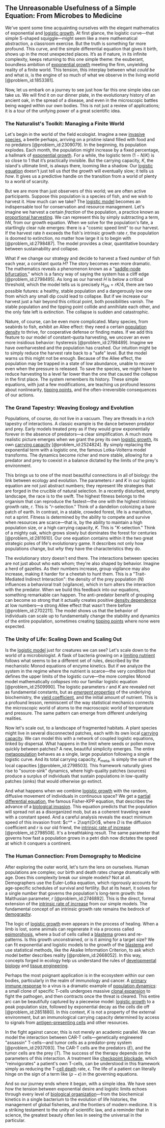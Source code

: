 ## The Unreasonable Usefulness of a Simple Equation: From Microbes to Medicine

We've spent some time acquainting ourselves with the elegant mathematics of exponential and [logistic growth](@article_id:140274). At first glance, the logistic curve—that simple S-shaped squiggle—might seem like a mere mathematical abstraction, a classroom exercise. But the truth is something far more profound. This curve, and the simple differential equation that gives it birth, shows up in the most unexpected places. It’s as if nature, in its infinite complexity, keeps returning to this one simple theme: the exuberant, boundless ambition of [exponential growth](@article_id:141375) meeting the firm, unyielding reality of a finite world. This tension, this interplay between what *could be* and what *is*, is the engine of so much of what we observe in the living world [@problem_id:1853381].

Now, let us embark on a journey to see just how far this one simple idea can take us. We will find it on our dinner plate, in the evolutionary history of an ancient oak, in the spread of a disease, and even in the microscopic battles being waged within our own bodies. This is not just a review of applications; it is a tour of the unifying power of a great scientific idea.

### The Naturalist's Toolkit: Managing a Finite World

Let's begin in the world of the field ecologist. Imagine a new [invasive species](@article_id:273860), a beetle perhaps, arriving on a pristine island filled with food and no predators [@problem_id:2309079]. In the beginning, its population explodes. Each month, the population might increase by a fixed percentage, a hallmark of [exponential growth](@article_id:141375). For a while, the logistic term $(1 - N/K)$ is so close to 1 that it’s practically invisible. But the carrying capacity, $K$, the island's ultimate limit, is always there, looming like a shadow. Our [logistic equation](@article_id:265195) doesn't just tell us *that* the growth will eventually slow; it tells us *how*. It gives us a predictive handle on the transition from a world of plenty to a world of scarcity.

But we are more than just observers of this world; we are often active participants. Suppose this population is a species of fish, and we wish to harvest it. How much can we take? The [logistic model](@article_id:267571) becomes an indispensable tool for conservation and resource management. Let's imagine we harvest a certain *fraction* of the population, a practice known as [proportional harvesting](@article_id:269711). We can represent this by simply subtracting a term, $hN$, from our growth equation. When we solve for the population's fate, a startlingly clear rule emerges: there is a "cosmic speed limit" to our harvest. If the harvest rate $h$ exceeds the fish's intrinsic growth rate $r$, the population is doomed to extinction, no matter how large it is to begin with [@problem_id:2798487]. The model provides a clear, quantitative boundary between sustainability and collapse.

What if we change our strategy and decide to harvest a fixed *number* of fish each year, a constant quota $H$? The story becomes even more dramatic. The mathematics reveals a phenomenon known as a "[saddle-node bifurcation](@article_id:269329)," which is a fancy way of saying the system has a cliff edge [@problem_id:2798495]. As long as our harvest $H$ is below a critical threshold, which the model tells us is precisely $H_{SN} = rK/4$, there are two possible futures: a healthy, stable population and a dangerously low one from which any small dip could lead to collapse. But if we increase our harvest just a hair beyond this critical point, both possibilities vanish. The stable population and the tipping point collide and annihilate each other, and the only fate left is extinction. The collapse is sudden and catastrophic.

Nature, of course, can be even more complicated. Many species, from seabirds to fish, exhibit an Allee effect: they need a certain [population density](@article_id:138403) to thrive, for cooperative defense or finding mates. If we add this feature to our model of constant-quota harvesting, we uncover an even more insidious behavior: hysteresis [@problem_id:2798489]. Imagine we have overharvested and the population has crashed. Our intuition might be to simply reduce the harvest rate back to a "safe" level. But the model warns us this might not be enough. Because of the Allee effect, the population may be trapped in a state of low abundance, unable to recover even when the pressure is released. To save the species, we might have to reduce harvesting to a level far lower than the one that caused the collapse in the first place. The system remembers its history. These simple equations, with just a few modifications, are teaching us profound lessons about nonlinearity, [tipping points](@article_id:269279), and the often-irreversible consequences of our actions.

### The Grand Tapestry: Weaving Ecology and Evolution

Populations, of course, do not live in a vacuum. They are threads in a rich tapestry of interactions. A classic example is the dance between predator and prey. Early models treated prey as if they would grow exponentially forever in the absence of predators—a clear simplification. A much more realistic picture emerges when we grant the prey its own [logistic growth](@article_id:140274), its own [carrying capacity](@article_id:137524) [@problem_id:2524824]. By simply replacing the exponential term with a logistic one, the famous Lotka-Volterra model transforms. The dynamics become richer and more stable, allowing for a predator and prey to coexist in a balance dictated by the limits of the prey's environment.

This brings us to one of the most beautiful connections in all of biology: the link between ecology and evolution. The parameters $r$ and $K$ in our logistic equation are not just abstract numbers; they represent life strategies that are forged in the crucible of natural selection. In a recently disturbed, empty landscape, the race is to the swift. The highest fitness belongs to the organism that can reproduce the fastest—the one with the highest intrinsic growth rate, $r$. This is "$r$-selection." Think of a dandelion colonizing a bare patch of earth. In contrast, in a stable, crowded forest, life is a marathon, not a sprint. Fitness is determined by the ability to compete and survive when resources are scarce—that is, by the ability to maintain a high population size, or a high carrying capacity, $K$. This is "$K$-selection." Think of a mighty oak, which grows slowly but dominates the forest for centuries [@problem_id:2811610]. Our one equation contains within it the two great strategic poles of life's evolutionary game. It describes not only how populations change, but *why* they have the characteristics they do.

The evolutionary story doesn't end there. The interactions between species are not just about who eats whom; they're also shaped by behavior. Imagine a herd of gazelles. As their numbers increase, group vigilance may also increase, making it harder for a cheetah to hunt them. This is a "Trait-Mediated Indirect Interaction": the density of the prey population ($N$) influences a behavioral trait (vigilance), which in turn alters the interaction with the predator. When we build this feedback into our equations, something remarkable can happen. The anti-predator benefit of grouping can become so strong that it actually creates positive [density dependence](@article_id:203233) at low numbers—a strong Allee effect that wasn't there before [@problem_id:2702211]. The model shows us that the behavior of individuals can scale up to fundamentally change the stability and dynamics of the entire population, sometimes creating [tipping points](@article_id:269279) where none were expected.

### The Unity of Life: Scaling Down and Scaling Out

Is the [logistic model](@article_id:267571) just for creatures we can see? Let's scale down to the world of a microbiologist. A flask of bacteria growing on a [limiting nutrient](@article_id:148340) follows what seems to be a different set of rules, described by the mechanistic Monod equations of enzyme kinetics. But if we analyze the system in the regime where the nutrient is scarce—the very condition that defines the upper limits of the logistic curve—the more complex Monod model mathematically *collapses* into our familiar logistic equation [@problem_id:2509990]. The logistic parameters $r$ and $K$ are revealed not as fundamental constants, but as *[emergent properties](@article_id:148812)* of the underlying biochemistry, the [yield coefficient](@article_id:171027), and the initial amount of nutrient. This is a profound lesson, reminiscent of the way statistical mechanics connects the microscopic world of atoms to the macroscopic world of temperature and pressure. The same pattern can emerge from different underlying realities.

Now let's scale out, to a landscape of fragmented habitats. A plant species might live in several disconnected patches, each with its own local [carrying capacity](@article_id:137524). We can model this with a network of coupled logistic equations, linked by dispersal. What happens in the limit where seeds or pollen move quickly between patches? A new, beautiful simplicity emerges. The entire [metapopulation](@article_id:271700) behaves as a single, large population following a single logistic curve. And its total carrying capacity, $K_{\text{meta}}$, is simply the sum of the local capacities [@problem_id:2798503]. This framework naturally gives rise to "source-sink" dynamics, where high-quality patches (sources) produce a surplus of individuals that sustain populations in low-quality patches (sinks) that would otherwise go extinct.

And what happens when we combine [logistic growth](@article_id:140274) with the random, diffusive movement of individuals in continuous space? We get a [partial differential equation](@article_id:140838), the famous Fisher-KPP equation, that describes the advance of a [biological invasion](@article_id:275211). This equation predicts that the population will spread not as a disorganized mob, but as a coherent traveling wave with a constant speed. And a careful analysis reveals the exact minimum speed of this invasion front: $c^* = 2\sqrt{Dr}$, where $D$ is the diffusion coefficient and $r$ is our old friend, the [intrinsic rate of increase](@article_id:145501) [@problem_id:2798508]. It's a breathtaking result. The same parameter that governs how fast a population grows in a petri dish now dictates the speed at which it conquers a continent.

### The Human Connection: From Demography to Medicine

After exploring the outer world, let's turn the lens on ourselves. Human populations are complex; our birth and death rates change dramatically with age. Does this complexity break our simple models? Not at all. Demographers use the Euler-Lotka equation, which rigorously accounts for age-specific schedules of survival and fertility. But at its heart, it solves for a single number that governs the population's long-term growth: the Malthusian parameter, $r$ [@problem_id:2746892]. This is the direct, formal extension of the [intrinsic rate of increase](@article_id:145501) from our simple models. The fundamental concept of an intrinsic growth rate remains the bedrock of [demography](@article_id:143111).

The logic of [logistic growth](@article_id:140274) even appears in the process of healing. When a limb is lost, some animals can regenerate it via a process called [epimorphosis](@article_id:261466), where a bud of cells called a [blastema](@article_id:173389) grows and re-patterns. Is this growth unconstrained, or is it aiming for a target size? We can fit exponential and logistic models to the growth of the [blastema](@article_id:173389) and use statistical methods, like the Akaike Information Criterion, to ask which model better describes reality [@problem_id:2668052]. In this way, concepts forged in ecology help us understand the rules of [developmental biology](@article_id:141368) and [tissue engineering](@article_id:142480).

Perhaps the most poignant application is in the ecosystem within our own bodies, particularly in the realm of immunology and cancer. A [primary immune response](@article_id:176540) to a virus is a dramatic example of [population dynamics](@article_id:135858): a small clone of specific T-cells undergoes massive [clonal expansion](@article_id:193631) to fight the pathogen, and then contracts once the threat is cleared. This entire arc can be beautifully captured by a piecewise model: [logistic growth](@article_id:140274) to a peak population size, followed by exponential decay as the cells die off [@problem_id:2851880]. In this context, $K$ is not a property of the external environment, but an immunological carrying capacity determined by access to signals from [antigen-presenting cells](@article_id:165489) and other resources.

In the fight against cancer, this is not merely an academic parallel. We can model the interaction between CAR-T cells—genetically engineered "assassin" T-cells—and tumor cells as a predator-prey system [@problem_id:2937093]. The CAR-T cells are the predators ($E$), and the tumor cells are the prey ($T$). The success of the therapy depends on the parameters of this interaction. A treatment like [checkpoint blockade](@article_id:148913), which "reinvigorates" a patient's own T-cells, can be understood in this framework simply as reducing the T-[cell death](@article_id:168719) rate, $\epsilon$. The life of a patient can literally hinge on the sign of a term like $(\rho - \epsilon)$ in the governing equations.

And so our journey ends where it began, with a simple idea. We have seen how the tension between exponential desire and logistic limits echoes through every level of [biological organization](@article_id:175389)—from the biochemical kinetics in a single bacterium to the evolution of life histories, the management of global fisheries, and the frontiers of modern medicine. It is a striking testament to the unity of scientific law, and a reminder that in science, the greatest beauty often lies in seeing the universal in the particular.